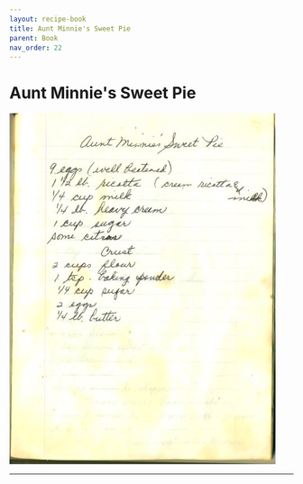 ```yaml
---
layout: recipe-book
title: Aunt Minnie's Sweet Pie
parent: Book
nav_order: 22
---
```


# Aunt Minnie's Sweet Pie
![Aunt Minnie's Sweet Pie](/recipe-images/pages/page-22.jpg)

---
